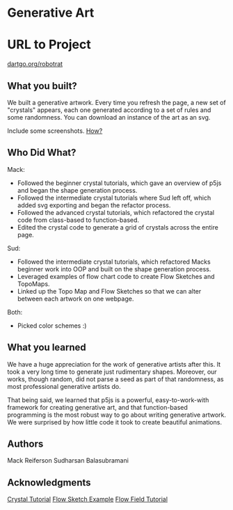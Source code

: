 # Generative Art

# URL to Project
[dartgo.org/robotrat](dartgo.org/robotrat)

## What you built? 

We built a generative artwork. Every time you refresh the page, a new set of "crystals" appears, each one generated according to a set of rules and some randomness. You can download an instance of the art as an svg.

Include some screenshots.
[How?](https://help.github.com/articles/about-readmes/#relative-links-and-image-paths-in-readme-files)

## Who Did What?

Mack:
* Followed the beginner crystal tutorials, which gave an overview of p5js and began the shape generation process.
* Followed the intermediate crystal tutorials where Sud left off, which added svg exporting and began the refactor process.
* Followed the advanced crystal tutorials, which refactored the crystal code from class-based to function-based.
* Edited the crystal code to generate a grid of crystals across the entire page.

Sud:
* Followed the intermediate crystal tutorials, which refactored Macks beginner work into OOP and built on the shape generation process.
* Leveraged examples of flow chart code to create Flow Sketches and TopoMaps.
* Linked up the Topo Map and Flow Sketches so that we can alter between each artwork on one webpage.

Both:
* Picked color schemes :)

## What you learned

We have a huge appreciation for the work of generative artists after this. It took a very long time to generate just rudimentary shapes. Moreover, our works, though random, did not parse a seed as part of that randomness, as most professional generative artists do.

That being said, we learned that p5js is a powerful, easy-to-work-with framework for creating generative art, and that function-based programming is the most robust way to go about writing generative artwork. We were surprised by how little code it took to create beautiful animations.

## Authors

Mack Reiferson
Sudharsan Balasubramani

## Acknowledgments

[Crystal Tutorial](https://www.youtube.com/playlist?list=PLyRZnpOSgMj3K8AV2I6UldnvTj6d_Zrf0)
[Flow Sketch Example](https://editor.p5js.org/ada10086/sketches/r1gmVaE07)
[Flow Field Tutorial](https://www.youtube.com/watch?v=1-QXuR-XX_s)
